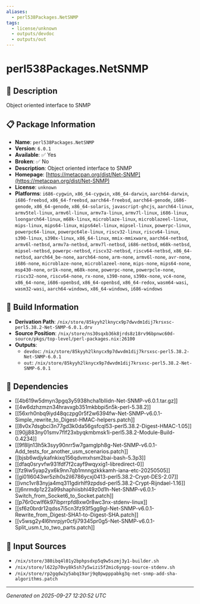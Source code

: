 ```yaml
---
aliases:
  - perl538Packages.NetSNMP
tags:
  - license/unknown
  - outputs/devdoc
  - outputs/out
---
```


# perl538Packages.NetSNMP

## 📝 Description

Object oriented interface to SNMP

## 📋 Package Information

- **Name**: `perl538Packages.NetSNMP`
- **Version**: `6.0.1`
- **Available**: ✅ Yes
- **Broken**: ✅ No
- **Description**: Object oriented interface to SNMP
- **Homepage**: [https://metacpan.org/dist/Net-SNMP](https://metacpan.org/dist/Net-SNMP)
- **License**: `unknown`
- **Platforms**: `i686-cygwin`, `x86_64-cygwin`, `x86_64-darwin`, `aarch64-darwin`, `i686-freebsd`, `x86_64-freebsd`, `aarch64-freebsd`, `aarch64-genode`, `i686-genode`, `x86_64-genode`, `x86_64-solaris`, `javascript-ghcjs`, `aarch64-linux`, `armv5tel-linux`, `armv6l-linux`, `armv7a-linux`, `armv7l-linux`, `i686-linux`, `loongarch64-linux`, `m68k-linux`, `microblaze-linux`, `microblazeel-linux`, `mips-linux`, `mips64-linux`, `mips64el-linux`, `mipsel-linux`, `powerpc-linux`, `powerpc64-linux`, `powerpc64le-linux`, `riscv32-linux`, `riscv64-linux`, `s390-linux`, `s390x-linux`, `x86_64-linux`, `mmix-mmixware`, `aarch64-netbsd`, `armv6l-netbsd`, `armv7a-netbsd`, `armv7l-netbsd`, `i686-netbsd`, `m68k-netbsd`, `mipsel-netbsd`, `powerpc-netbsd`, `riscv32-netbsd`, `riscv64-netbsd`, `x86_64-netbsd`, `aarch64_be-none`, `aarch64-none`, `arm-none`, `armv6l-none`, `avr-none`, `i686-none`, `microblaze-none`, `microblazeel-none`, `mips-none`, `mips64-none`, `msp430-none`, `or1k-none`, `m68k-none`, `powerpc-none`, `powerpcle-none`, `riscv32-none`, `riscv64-none`, `rx-none`, `s390-none`, `s390x-none`, `vc4-none`, `x86_64-none`, `i686-openbsd`, `x86_64-openbsd`, `x86_64-redox`, `wasm64-wasi`, `wasm32-wasi`, `aarch64-windows`, `x86_64-windows`, `i686-windows`

## 🔧 Build Information

- **Derivation Path**: `/nix/store/85kyyh2lknycx9p7dwvdm1dij7krsxsc-perl5.38.2-Net-SNMP-6.0.1.drv`
- **Source Position**: `/nix/store/ns30sqxb36k8jrds8z18rv96bpnwc60d-source/pkgs/top-level/perl-packages.nix:26100`
- **Outputs**:
  - `devdoc`:  `/nix/store/85kyyh2lknycx9p7dwvdm1dij7krsxsc-perl5.38.2-Net-SNMP-6.0.1`
  - `out`:  `/nix/store/85kyyh2lknycx9p7dwvdm1dij7krsxsc-perl5.38.2-Net-SNMP-6.0.1`

## 🔗 Dependencies

- [[4b619w5dmyn3pgq3y5938hcha1bllidn-Net-SNMP-v6.0.1.tar.gz]]
- [[4w6dzhzmzn34hravxgb351mkbbpi5n5k-perl-5.38.2]]
- [[56xrh0nbq9iyd48qczpg0r5f2w6394fw-Net-SNMP-v6.0.1-Simple_rewrite_to_Digest-HMAC-helpers.patch]]
- [[8v0x7dsgbci3n77gd3k0da56gsfcql53-perl5.38.2-Digest-HMAC-1.05]]
- [[90jj883ny01smv7flf23xbyqkmbmsk1i-perl5.38.2-Module-Build-0.4234]]
- [[9f8ljn13h5k3syy90nrr5w7gamglph8g-Net-SNMP-v6.0.1-Add_tests_for_another_usm_scenarios.patch]]
- [[bjsb6wdjykafnkixq156qdvmxhsm2bai-bash-5.3p3]]
- [[dfaq0sryvfw931fdf7f2cayf9wqyxig1-libredirect-0]]
- [[fz9iw5yap2yx6k9nn7qb1mnngzkkkamh-iana-etc-20250505]]
- [[gi01l6043wr5zih0s2il6786ycxj0413-perl5.38.2-Crypt-DES-2.07]]
- [[ivnc1vr83nyja4mq311gdirhlf9zpdsd-perl5.38.2-Crypt-Rijndael-1.16]]
- [[j6nrmdp1z22a99shaphiisbhl49z0d1h-Net-SNMP-v6.0.1-Switch_from_Socket6_to_Socket.patch]]
- [[p76r0cwlf6k97ibprrpfd8xw0r8wc3nx-stdenv-linux]]
- [[sf6z0brdr12qdss7i5cn3fz93f5gg9gl-Net-SNMP-v6.0.1-Rewrite_from_Digest-SHA1-to-Digest-SHA.patch]]
- [[v5wsg2y4l6hnrpjyr0cfji79345pr0g5-Net-SNMP-v6.0.1-Split_usm.t_to_two_parts.patch]]

## 📁 Input Sources

- `/nix/store/380ibq4l01y2bphpsdxp5q9w5szmj3y1-builder.sh`
- `/nix/store/l622p70vy8k5sh7y5wizi5f2mic6ynpg-source-stdenv.sh`
- `/nix/store/rp2gqdw2y5abq19arj9q0pwpppabkg3q-net-snmp-add-sha-algorithms.patch`

---
*Generated on 2025-09-27 12:20:52 UTC*

